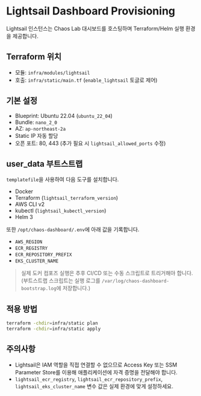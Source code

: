 # Lightsail Dashboard Provisioning

Lightsail 인스턴스는 Chaos Lab 대시보드를 호스팅하며 Terraform/Helm 실행 환경을 제공합니다.

## Terraform 위치
- 모듈: `infra/modules/lightsail`
- 호출: `infra/static/main.tf` (`enable_lightsail` 토글로 제어)

## 기본 설정
- Blueprint: Ubuntu 22.04 (`ubuntu_22_04`)
- Bundle: `nano_2_0`
- AZ: `ap-northeast-2a`
- Static IP 자동 할당
- 오픈 포트: 80, 443 (추가 필요 시 `lightsail_allowed_ports` 수정)

## user_data 부트스트랩
`templatefile`을 사용하여 다음 도구를 설치합니다.
- Docker
- Terraform (`lightsail_terraform_version`)
- AWS CLI v2
- kubectl (`lightsail_kubectl_version`)
- Helm 3

또한 `/opt/chaos-dashboard/.env`에 아래 값을 기록합니다.
- `AWS_REGION`
- `ECR_REGISTRY`
- `ECR_REPOSITORY_PREFIX`
- `EKS_CLUSTER_NAME`

> 실제 도커 컴포즈 실행은 추후 CI/CD 또는 수동 스크립트로 트리거해야 합니다. (부트스트랩 스크립트는 실행 로그를 `/var/log/chaos-dashboard-bootstrap.log`에 저장합니다.)

## 적용 방법
```bash
terraform -chdir=infra/static plan
terraform -chdir=infra/static apply
```

## 주의사항
- Lightsail은 IAM 역할을 직접 연결할 수 없으므로 Access Key 또는 SSM Parameter Store를 이용해 애플리케이션에 자격 증명을 전달해야 합니다.
- `lightsail_ecr_registry`, `lightsail_ecr_repository_prefix`, `lightsail_eks_cluster_name` 변수 값은 실제 환경에 맞게 설정하세요.
